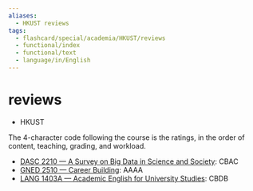 ```yaml
---
aliases:
  - HKUST reviews
tags:
  - flashcard/special/academia/HKUST/reviews
  - functional/index
  - functional/text
  - language/in/English
---
```


# reviews

- HKUST

The 4-character code following the course is the ratings, in the order of content, teaching, grading, and workload.

- [DASC 2210 — A Survey on Big Data in Science and Society](DASC%202210/review.md): CBAC
- [GNED 2510 — Career Building](GNED%202510/review.md): AAAA
- [LANG 1403A — Academic English for University Studies](LANG%201403A/review.md): CBDB
